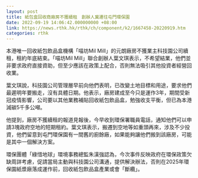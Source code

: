 ```yaml
---
layout: post
title: 紙包盒回收商廠房不獲續租　創辦人冀遷往屯門環保園
date: 2022-09-19 14:06:42.000000000 +08:00
link: https://news.rthk.hk/rthk/ch/component/k2/1667458-20220919.htm
categories: rthk
---
```


本港唯一回收紙包飲品盒機構「喵坊Mil Mill」的元朗廠房不獲業主科技園公司續租，租約年底結束。「喵坊Mil Mill」聯合創辦人葉文琪表示，不希望結業，他們並非要求政府直接資助，但至少應該在政策上配合，否則無法吸引其他投資者經營回收業。

葉文琪說，科技園公司管理層早前向他們表明，已改變土地目標和用途，要求他們最遲明年要搬走，沒有具體日期。他表示，廠房建成至今只是運作3年，期間受新冠疫情影響，公司要以其他業務補貼回收紙包飲品盒，勉強收支平衡，但已為本港減碳5千多公噸。

他提到，廠房不獲續租的報道見報後，今早收到環保署職員電話，通知他們可以申請3塊政府空地的短期租約。葉文琪表示，搬遷到空地等如重頭再來，涉及不少投資，他們留意到屯門環保園有一間舊的廚餘廠，如果能夠讓他們搬到該廠房，可能是其中一個解決方案。

環保團體「綠惜地球」環境事務總監朱漢強認為，今次事件反映政府在環保政策欠缺周詳考慮，促請當局主動與科技園公司溝通，提供解決辦法，否則在2025年環保園紙漿廠落成運作前，回收紙包飲品盒產業或會「斷纜」。
